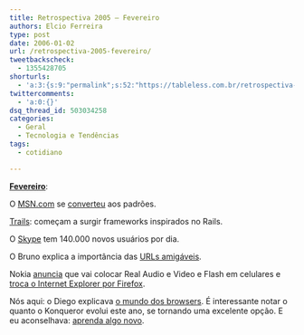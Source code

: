 ```yaml
---
title: Retrospectiva 2005 – Fevereiro
authors: Elcio Ferreira
type: post
date: 2006-01-02
url: /retrospectiva-2005-fevereiro/
tweetbackscheck:
  - 1355428705
shorturls:
  - 'a:3:{s:9:"permalink";s:52:"https://tableless.com.br/retrospectiva-2005-fevereiro";s:7:"tinyurl";s:26:"https://tinyurl.com/3max5bq";s:4:"isgd";s:19:"https://is.gd/3K6gsG";}'
twittercomments:
  - 'a:0:{}'
dsq_thread_id: 503034258
categories:
  - Geral
  - Tecnologia e Tendências
tags:
  - cotidiano

---
```

**[Fevereiro][1]**:

O [MSN.com][2] se [converteu][3] aos padrões.

[Trails][4]: começam a surgir frameworks inspirados no Rails.

O [Skype][5] tem 140.000 novos usuários por dia.

O Bruno explica a importância das [URLs amigáveis][6].

Nokia [anuncia][7] que vai colocar Real Audio e Video e Flash em celulares e [troca o Internet Explorer por Firefox][8].

Nós aqui: o Diego explicava [o mundo dos browsers][9]. É interessante notar o quanto o Konqueror evolui este ano, se tornando uma excelente opção. E eu aconselhava: [aprenda algo novo][10].

 [1]: https://tableless.com.br/2005/02/
 [2]: https://www.msn.com/
 [3]: https://www.stopdesign.com/log/2005/01/31/msn-goes-css.html
 [4]: https://trails.dev.java.net/
 [5]: https://www.skype.com
 [6]: https://brunotorres.net/2005/02/01/urls-again
 [7]: https://info.abril.uol.com.br/aberto/infonews/022005/11022005-6.shl
 [8]: https://idgnow.uol.com.br/AdPortalv5/ComputacaoCorporativaInterna.aspx?GUID=14FE5581-7A2C-46FD-8B5A-CF5A37819A4A&ChannelID=2000006
 [9]: https://tableless.com.br/aprenda/mundo-magico-browsers/
 [10]: https://blog.elcio.com.br/aprenda_algo_novo/